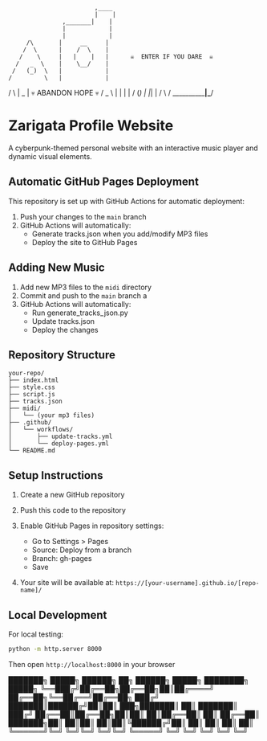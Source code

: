                             ,____
                            |    |
                   ,_______|    |
                   |            |
                   |            |
         /\       |     __     |
        /  \      |    /  \    |     
       /    \     |   |    |   |      ☠️  ENTER IF YOU DARE  ☠️
      /   _  \    |    \__/    |
     /   (_)  \   |            |
    /         \   |            |    
   /           \  |     _      |         💀  ABANDON HOPE  💀
  /      _      \ |    | |     |
 /      (_)      \|    |_|     |
/                 \            /
\__________________|\_________/

# Zarigata Profile Website

A cyberpunk-themed personal website with an interactive music player and dynamic visual elements.

## Automatic GitHub Pages Deployment

This repository is set up with GitHub Actions for automatic deployment:

1. Push your changes to the `main` branch
2. GitHub Actions will automatically:
   - Generate tracks.json when you add/modify MP3 files
   - Deploy the site to GitHub Pages

## Adding New Music

1. Add new MP3 files to the `midi` directory
2. Commit and push to the `main` branch a
3. GitHub Actions will automatically:
   - Run generate_tracks_json.py
   - Update tracks.json
   - Deploy the changes

## Repository Structure
```
your-repo/
├── index.html
├── style.css
├── script.js
├── tracks.json
├── midi/
│   └── (your mp3 files)
├── .github/
│   └── workflows/
│       ├── update-tracks.yml
│       └── deploy-pages.yml
└── README.md
```

## Setup Instructions

1. Create a new GitHub repository
2. Push this code to the repository
3. Enable GitHub Pages in repository settings:
   - Go to Settings > Pages
   - Source: Deploy from a branch
   - Branch: gh-pages
   - Save

4. Your site will be available at: `https://[your-username].github.io/[repo-name]/`

## Local Development

For local testing:
```bash
python -m http.server 8000
```
Then open `http://localhost:8000` in your browser

███████╗ █████╗ ██████╗ ██╗ ██████╗  █████╗ ████████╗ █████╗ 
╚══███╔╝██╔══██╗██╔══██╗██║██╔════╝ ██╔══██╗╚══██╔══╝██╔══██╗
  ███╔╝ ███████║██████╔╝██║██║  ███╗███████║   ██║   ███████║
 ███╔╝  ██╔══██║██╔══██╗██║██║   ██║██╔══██║   ██║   ██╔══██║
███████╗██║  ██║██║  ██║██║╚██████╔╝██║  ██║   ██║   ██║  ██║
╚══════╝╚═╝  ╚═╝╚═╝  ╚═╝╚═╝ ╚═════╝ ╚═╝  ╚═╝   ╚═╝   ╚═╝  ╚═╝
